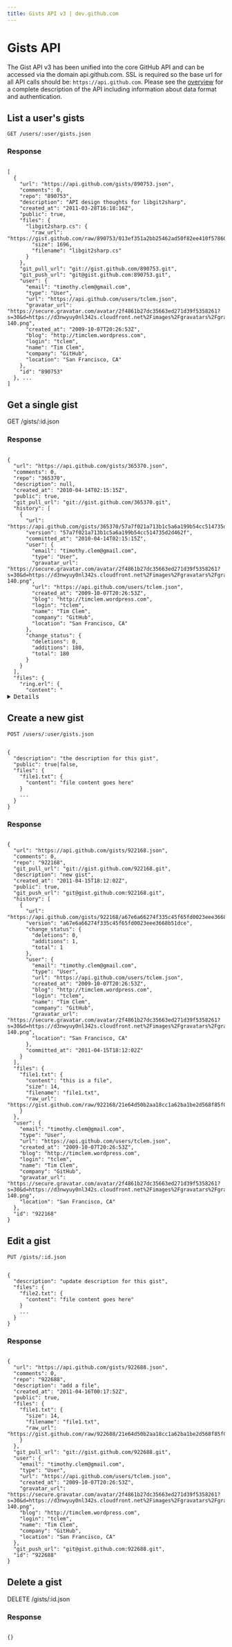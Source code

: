 ```yaml
---
title: Gists API v3 | dev.github.com
---
```


# Gists API

The Gist API v3 has been unified into the core GitHub API and can be
accessed via the domain api.github.com. SSL is required so the base url
for all API calls should be: `https://api.github.com`.
Please see the [overview](/v3) for a complete description of the API
including information about data format and authentication.

## List a user's gists

    GET /users/:user/gists.json

### Response

<pre class="highlight"><code class="language-javascript">
[
  {
    "url": "https://api.github.com/gists/890753.json",
    "comments": 0,
    "repo": "890753",
    "description": "API design thoughts for libgit2sharp",
    "created_at": "2011-03-28T16:18:16Z",
    "public": true,
    "files": {
      "libgit2sharp.cs": {
        "raw_url": "https://gist.github.com/raw/890753/013ef351a2bb25462ad50f82ee410f5786033341/libgit2sharp.cs",
        "size": 1696,
        "filename": "libgit2sharp.cs"
      }
    },
    "git_pull_url": "git://gist.github.com/890753.git",
    "git_push_url": "git@gist.github.com:890753.git",
    "user": {
      "email": "timothy.clem@gmail.com",
      "type": "User",
      "url": "https://api.github.com/users/tclem.json",
      "gravatar_url": "https://secure.gravatar.com/avatar/2f4861b27dc35663ed271d39f5358261?s=30&d=https://d3nwyuy0nl342s.cloudfront.net%2Fimages%2Fgravatars%2Fgravatar-140.png",
      "created_at": "2009-10-07T20:26:53Z",
      "blog": "http://timclem.wordpress.com",
      "login": "tclem",
      "name": "Tim Clem",
      "company": "GitHub",
      "location": "San Francisco, CA"
    },
    "id": "890753"
  }, ...
]
</code></pre>

## Get a single gist

   GET /gists/:id.json

### Response

<pre class="highlight"><code class="language-javascript">
{
  "url": "https://api.github.com/gists/365370.json",
  "comments": 0,
  "repo": "365370",
  "description": null,
  "created_at": "2010-04-14T02:15:15Z",
  "public": true,
  "git_pull_url": "git://gist.github.com/365370.git",
  "history": [
    {
      "url": "https://api.github.com/gists/365370/57a7f021a713b1c5a6a199b54cc514735d2d462f.json",
      "version": "57a7f021a713b1c5a6a199b54cc514735d2d462f",
      "committed_at": "2010-04-14T02:15:15Z",
      "user": {
        "email": "timothy.clem@gmail.com",
        "type": "User",
        "gravatar_url": "https://secure.gravatar.com/avatar/2f4861b27dc35663ed271d39f5358261?s=30&d=https://d3nwyuy0nl342s.cloudfront.net%2Fimages%2Fgravatars%2Fgravatar-140.png",
        "url": "https://api.github.com/users/tclem.json",
        "created_at": "2009-10-07T20:26:53Z",
        "blog": "http://timclem.wordpress.com",
        "login": "tclem",
        "name": "Tim Clem",
        "company": "GitHub",
        "location": "San Francisco, CA"
      },
      "change_status": {
        "deletions": 0,
        "additions": 180,
        "total": 180
      }
    }
  ],
  "files": {
    "ring.erl": {
      "content": "<details ommitted for clarity>",
      "size": 932,
      "filename": "ring.erl",
      "raw_url": "https://gist.github.com/raw/365370/8c4d2d43d178df44f4c03a7f2ac0ff512853564e/ring.erl"
    },
    "ring.cs": {
      "content": "<details ommitted for clarity>",
      "size": 3153,
      "filename": "ring.cs",
      "raw_url": "https://gist.github.com/raw/365370/163b3e49f9959154722c1973155bd8042abd1802/ring.cs"
    }
  },
  "git_push_url": "git@gist.github.com:365370.git",
  "user": {
    "email": "timothy.clem@gmail.com",
    "type": "User",
    "gravatar_url": "https://secure.gravatar.com/avatar/2f4861b27dc35663ed271d39f5358261?s=30&d=https://d3nwyuy0nl342s.cloudfront.net%2Fimages%2Fgravatars%2Fgravatar-140.png",
    "url": "https://api.github.com/users/tclem.json",
    "created_at": "2009-10-07T20:26:53Z",
    "blog": "http://timclem.wordpress.com",
    "login": "tclem",
    "name": "Tim Clem",
    "company": "GitHub",
    "location": "San Francisco, CA"
  },
  "id": "365370"
}
</code></pre>

## Create a new gist

    POST /users/:user/gists.json

<pre class="highlight"><code class="language-javascript">
{
  "description": "the description for this gist",
  "public": true|false,
  "files": {
    "file1.txt": {
      "content": "file content goes here"
    }
    ...
  }
}
</code></pre>

### Response

<pre class="highlight"><code class="language-javascript">
{
  "url": "https://api.github.com/gists/922168.json",
  "comments": 0,
  "repo": "922168",
  "git_pull_url": "git://gist.github.com/922168.git",
  "description": "new gist",
  "created_at": "2011-04-15T18:12:02Z",
  "public": true,
  "git_push_url": "git@gist.github.com:922168.git",
  "history": [
    {
      "url": "https://api.github.com/gists/922168/a67e6a66274f335c45f65fd0023eee3668b51dce.json",
      "version": "a67e6a66274f335c45f65fd0023eee3668b51dce",
      "change_status": {
        "deletions": 0,
        "additions": 1,
        "total": 1
      },
      "user": {
        "email": "timothy.clem@gmail.com",
        "type": "User",
        "url": "https://api.github.com/users/tclem.json",
        "created_at": "2009-10-07T20:26:53Z",
        "blog": "http://timclem.wordpress.com",
        "login": "tclem",
        "name": "Tim Clem",
        "company": "GitHub",
        "gravatar_url": "https://secure.gravatar.com/avatar/2f4861b27dc35663ed271d39f5358261?s=30&d=https://d3nwyuy0nl342s.cloudfront.net%2Fimages%2Fgravatars%2Fgravatar-140.png",
        "location": "San Francisco, CA"
      },
      "committed_at": "2011-04-15T18:12:02Z"
    }
  ],
  "files": {
    "file1.txt": {
      "content": "this is a file",
      "size": 14,
      "filename": "file1.txt",
      "raw_url": "https://gist.github.com/raw/922168/21e64d50b2aa18cc1a62ba1be2d568f85f053903/file1.txt"
    }
  },
  "user": {
    "email": "timothy.clem@gmail.com",
    "type": "User",
    "url": "https://api.github.com/users/tclem.json",
    "created_at": "2009-10-07T20:26:53Z",
    "blog": "http://timclem.wordpress.com",
    "login": "tclem",
    "name": "Tim Clem",
    "company": "GitHub",
    "gravatar_url": "https://secure.gravatar.com/avatar/2f4861b27dc35663ed271d39f5358261?s=30&d=https://d3nwyuy0nl342s.cloudfront.net%2Fimages%2Fgravatars%2Fgravatar-140.png",
    "location": "San Francisco, CA"
  },
  "id": "922168"
}
</code></pre>

## Edit a gist

    PUT /gists/:id.json

<pre class="highlight"><code class="language-javascript">
{
  "description": "update description for this gist",
  "files": {
    "file2.txt": {
      "content": "file content goes here"
    }
    ...
  }
}
</code></pre>

### Response

<pre class="highlight"><code class="language-javascript">
{
  "url": "https://api.github.com/gists/922688.json",
  "comments": 0,
  "repo": "922688",
  "description": "add a file",
  "created_at": "2011-04-16T00:17:52Z",
  "public": true,
  "files": {
    "file1.txt": {
      "size": 14,
      "filename": "file1.txt",
      "raw_url": "https://gist.github.com/raw/922688/21e64d50b2aa18cc1a62ba1be2d568f85f053903/file1.txt"
    }
  },
  "git_pull_url": "git://gist.github.com/922688.git",
  "user": {
    "email": "timothy.clem@gmail.com",
    "type": "User",
    "url": "https://api.github.com/users/tclem.json",
    "created_at": "2009-10-07T20:26:53Z",
    "gravatar_url": "https://secure.gravatar.com/avatar/2f4861b27dc35663ed271d39f5358261?s=30&d=https://d3nwyuy0nl342s.cloudfront.net%2Fimages%2Fgravatars%2Fgravatar-140.png",
    "blog": "http://timclem.wordpress.com",
    "login": "tclem",
    "name": "Tim Clem",
    "company": "GitHub",
    "location": "San Francisco, CA"
  },
  "git_push_url": "git@gist.github.com:922688.git",
  "id": "922688"
}
</code></pre>

## Delete a gist

   DELETE /gists/:id.json

### Response

<pre class="highlight"><code class="language-javascript">
{}
</code></pre>
